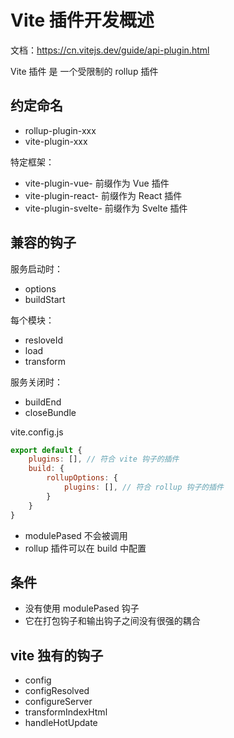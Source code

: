 # Vite 插件开发概述

文档：https://cn.vitejs.dev/guide/api-plugin.html

Vite 插件 是 一个受限制的 rollup 插件

## 约定命名

- rollup-plugin-xxx
- vite-plugin-xxx

特定框架：

- vite-plugin-vue- 前缀作为 Vue 插件
- vite-plugin-react- 前缀作为 React 插件
- vite-plugin-svelte- 前缀作为 Svelte 插件

## 兼容的钩子

服务启动时：
- options
- buildStart

每个模块：
- resloveId
- load
- transform

服务关闭时：
- buildEnd
- closeBundle

vite.config.js
```js
export default {
    plugins: [], // 符合 vite 钩子的插件
    build: {
        rollupOptions: {
            plugins: [], // 符合 rollup 钩子的插件
        }
    }
}
```

- modulePased 不会被调用
- rollup 插件可以在 build 中配置

## 条件

- 没有使用 modulePased 钩子
- 它在打包钩子和输出钩子之间没有很强的耦合

## vite 独有的钩子

- config
- configResolved
- configureServer
- transformIndexHtml
- handleHotUpdate
